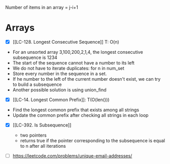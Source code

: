---
---
Number of items in an array = j-i+1

# Arrays 

- [x] [[LC-128. Longest Consecutive Sequence]] T: O(n)
- For an unsorted array 3,100,200,2,1,4, the longest consecutive subsequence is 1234
- The start of the sequence cannot have a number to its left
- We do not have to iterate duplicates: for n in num_set
- Store every number in the sequence in a set.
- If he number to the left of the current number doesn't exist, we can try to build a subsequence
- Another possible solution is using union_find

- [x] [[LC-14. Longest Common Prefix]]: T(O(len()))
- Find the longest common prefix that exists among all strings
- Update the common prefix after checking all strings in each loop

- [x] [[LC-392. Is Subsequence]]
	- two pointers 
	- returns true if the pointer corresponding to the subsequence is equal to n after all iterations

- [ ] https://leetcode.com/problems/unique-email-addresses/